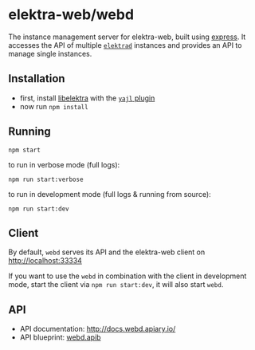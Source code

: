 # elektra-web/webd

The instance management server for elektra-web, built using
[express](https://expressjs.com/). It accesses the API of multiple
[`elektrad`](../elektrad/) instances and provides an API to manage single
instances.


## Installation

 * first, install [libelektra](https://libelektra.org/) with the [`yajl` plugin](https://master.libelektra.org/src/plugins/yajl/)
 * now run `npm install`


## Running

```
npm start
```

to run in verbose mode (full logs):

```
npm run start:verbose
```

to run in development mode (full logs & running from source):

```
npm run start:dev
```


## Client

By default, `webd` serves its API and the elektra-web client on
[http://localhost:33334](http://localhost:33334)

If you want to use the `webd` in combination with the client in development
mode, start the client via `npm run start:dev`, it will also start `webd`.


## API

 - API documentation: http://docs.webd.apiary.io/
 - API blueprint: [webd.apib](https://master.libelektra.org/doc/api_blueprints/webd.apib)

